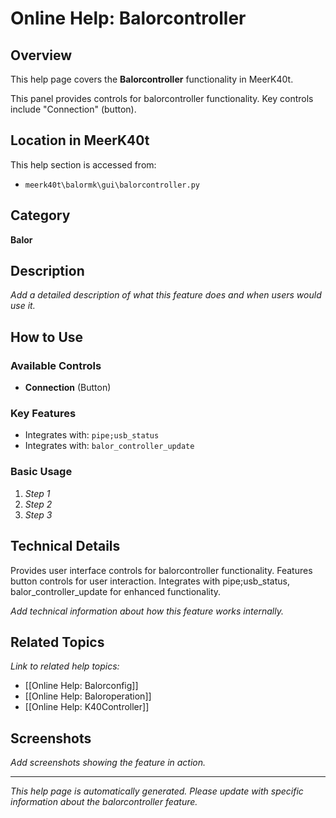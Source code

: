 # Online Help: Balorcontroller

## Overview

This help page covers the **Balorcontroller** functionality in MeerK40t.

This panel provides controls for balorcontroller functionality. Key controls include "Connection" (button).

## Location in MeerK40t

This help section is accessed from:
- `meerk40t\balormk\gui\balorcontroller.py`

## Category

**Balor**

## Description

*Add a detailed description of what this feature does and when users would use it.*

## How to Use

### Available Controls

- **Connection** (Button)

### Key Features

- Integrates with: `pipe;usb_status`
- Integrates with: `balor_controller_update`

### Basic Usage

1. *Step 1*
2. *Step 2*
3. *Step 3*

## Technical Details

Provides user interface controls for balorcontroller functionality. Features button controls for user interaction. Integrates with pipe;usb_status, balor_controller_update for enhanced functionality.

*Add technical information about how this feature works internally.*

## Related Topics

*Link to related help topics:*

- [[Online Help: Balorconfig]]
- [[Online Help: Baloroperation]]
- [[Online Help: K40Controller]]

## Screenshots

*Add screenshots showing the feature in action.*

---

*This help page is automatically generated. Please update with specific information about the balorcontroller feature.*
